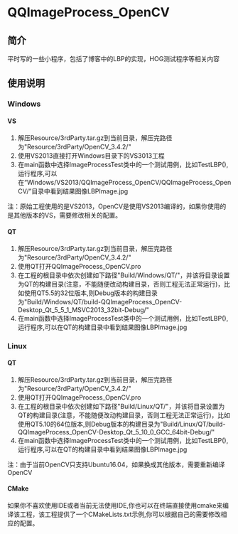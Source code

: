 # QQImageProcess_OpenCV
## 简介
平时写的一些小程序，包括了博客中的LBP的实现，HOG测试程序等相关内容

## 使用说明
### Windows
#### VS
1. 解压Resource/3rdParty.tar.gz到当前目录，解压完路径为"Resource/3rdParty/OpenCV_3.4.2/"
2. 使用VS2013直接打开Windows目录下的VS3013工程
3. 在main函数中选择ImageProcessTest类中的一个测试用例，比如TestLBP(),运行程序,可以在“Windows/VS2013/QQImageProcess_OpenCV/QQImageProcess_OpenCV/”目录中看到结果图像LBPImage.jpg

注：原始工程使用的是VS2013，OpenCV是使用VS2013编译的，如果你使用的是其他版本的VS，需要修改相关的配置。
#### QT
1. 解压Resource/3rdParty.tar.gz到当前目录，解压完路径为"Resource/3rdParty/OpenCV_3.4.2/"
2. 使用QT打开QQImageProcess_OpenCV.pro
3. 在工程的根目录中依次创建如下路径"Build/Windows/QT/"，并该将目录设置为QT的构建目录(注意，不能随便改动构建目录，否则工程无法正常运行)，比如使用QT5.5的32位版本,则Debug版本的构建目录为"Build/Windows/QT/build-QQImageProcess_OpenCV-Desktop_Qt_5_5_1_MSVC2013_32bit-Debug/"
4. 在main函数中选择ImageProcessTest类中的一个测试用例，比如TestLBP(),运行程序,可以在QT的构建目录中看到结果图像LBPImage.jpg

### Linux
#### QT
1. 解压Resource/3rdParty.tar.gz到当前目录，解压完路径为"Resource/3rdParty/OpenCV_3.4.2/"
2. 使用QT打开QQImageProcess_OpenCV.pro
3. 在工程的根目录中依次创建如下路径"Build/Linux/QT/"，并该将目录设置为QT的构建目录(注意，不能随便改动构建目录，否则工程无法正常运行)，比如使用QT5.10的64位版本,则Debug版本的构建目录为"Build/Linux/QT/build-QQImageProcess_OpenCV-Desktop_Qt_5_10_0_GCC_64bit-Debug/"
4. 在main函数中选择ImageProcessTest类中的一个测试用例，比如TestLBP(),运行程序,可以在QT的构建目录中看到结果图像LBPImage.jpg

注：由于当前OpenCV只支持Ubuntu16.04，如果换成其他版本，需要重新编译OpenCV
#### CMake
如果你不喜欢使用IDE或者当前无法使用IDE,你也可以在终端直接使用cmake来编译该工程，该工程提供了一个CMakeLists.txt示例,你可以根据自己的需要修改相应的配置。
